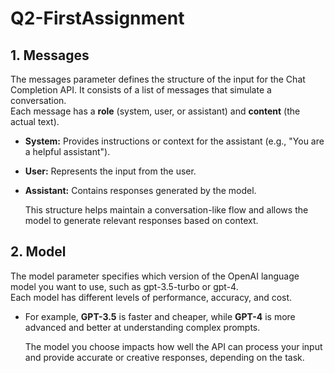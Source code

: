# Q2-FirstAssignment
## 1. Messages
The messages parameter defines the structure of the input for the Chat Completion API. It consists of a list of messages that simulate a conversation.  
Each message has a **role** (system, user, or assistant) and **content** (the actual text).  
- **System:** Provides instructions or context for the assistant (e.g., "You are a helpful assistant").  
- **User:** Represents the input from the user.  
- **Assistant:** Contains responses generated by the model.

    This structure helps maintain a conversation-like flow and allows the model to generate relevant responses based on context.
## 2. Model
The model parameter specifies which version of the OpenAI language model you want to use, such as gpt-3.5-turbo or gpt-4.  
Each model has different levels of performance, accuracy, and cost.
- For example, **GPT-3.5** is faster and cheaper, while **GPT-4** is more advanced and better at understanding complex prompts.

  The model you choose impacts how well the API can process your input and provide accurate or creative responses, depending on the task.
